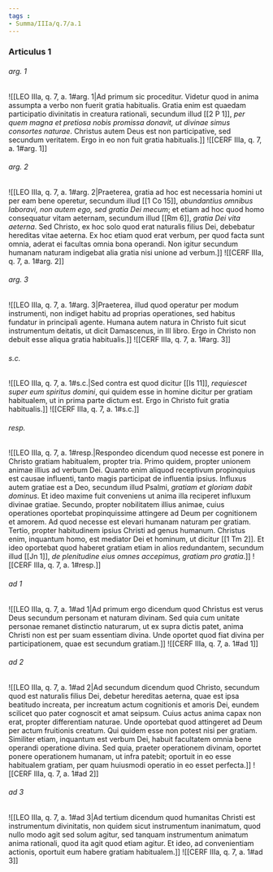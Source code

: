 ```yaml
---
tags : 
- Summa/IIIa/q.7/a.1
---
```


### Articulus 1

###### arg. 1
![[LEO IIIa, q. 7, a. 1#arg. 1|Ad primum sic proceditur. Videtur quod in anima assumpta a verbo non fuerit gratia habitualis. Gratia enim est quaedam participatio divinitatis in creatura rationali, secundum illud [[2 P 1]], *per quem magna et pretiosa nobis promissa donavit, ut divinae simus consortes naturae*. Christus autem Deus est non participative, sed secundum veritatem. Ergo in eo non fuit gratia habitualis.]]
![[CERF IIIa, q. 7, a. 1#arg. 1]]

###### arg. 2
![[LEO IIIa, q. 7, a. 1#arg. 2|Praeterea, gratia ad hoc est necessaria homini ut per eam bene operetur, secundum illud [[1 Co 15]], *abundantius omnibus laboravi, non autem ego, sed gratia Dei mecum*; et etiam ad hoc quod homo consequatur vitam aeternam, secundum illud [[Rm 6]], *gratia Dei vita aeterna*. Sed Christo, ex hoc solo quod erat naturalis filius Dei, debebatur hereditas vitae aeterna. Ex hoc etiam quod erat verbum, per quod facta sunt omnia, aderat ei facultas omnia bona operandi. Non igitur secundum humanam naturam indigebat alia gratia nisi unione ad verbum.]]
![[CERF IIIa, q. 7, a. 1#arg. 2]]

###### arg. 3
![[LEO IIIa, q. 7, a. 1#arg. 3|Praeterea, illud quod operatur per modum instrumenti, non indiget habitu ad proprias operationes, sed habitus fundatur in principali agente. Humana autem natura in Christo fuit sicut instrumentum deitatis, ut dicit Damascenus, in III libro. Ergo in Christo non debuit esse aliqua gratia habitualis.]]
![[CERF IIIa, q. 7, a. 1#arg. 3]]

###### s.c.
![[LEO IIIa, q. 7, a. 1#s.c.|Sed contra est quod dicitur [[Is 11]], *requiescet super eum spiritus domini*, qui quidem esse in homine dicitur per gratiam habitualem, ut in prima parte dictum est. Ergo in Christo fuit gratia habitualis.]]
![[CERF IIIa, q. 7, a. 1#s.c.]]

###### resp.
![[LEO IIIa, q. 7, a. 1#resp.|Respondeo dicendum quod necesse est ponere in Christo gratiam habitualem, propter tria. Primo quidem, propter unionem animae illius ad verbum Dei. Quanto enim aliquod receptivum propinquius est causae influenti, tanto magis participat de influentia ipsius. Influxus autem gratiae est a Deo, secundum illud Psalmi, *gratiam et gloriam dabit dominus*. Et ideo maxime fuit conveniens ut anima illa reciperet influxum divinae gratiae. Secundo, propter nobilitatem illius animae, cuius operationes oportebat propinquissime attingere ad Deum per cognitionem et amorem. Ad quod necesse est elevari humanam naturam per gratiam. Tertio, propter habitudinem ipsius Christi ad genus humanum. Christus enim, inquantum homo, est mediator Dei et hominum, ut dicitur [[1 Tm 2]]. Et ideo oportebat quod haberet gratiam etiam in alios redundantem, secundum illud [[Jn 1]], *de plenitudine eius omnes accepimus, gratiam pro gratia*.]]
![[CERF IIIa, q. 7, a. 1#resp.]]

###### ad 1
![[LEO IIIa, q. 7, a. 1#ad 1|Ad primum ergo dicendum quod Christus est verus Deus secundum personam et naturam divinam. Sed quia cum unitate personae remanet distinctio naturarum, ut ex supra dictis patet, anima Christi non est per suam essentiam divina. Unde oportet quod fiat divina per participationem, quae est secundum gratiam.]]
![[CERF IIIa, q. 7, a. 1#ad 1]]

###### ad 2
![[LEO IIIa, q. 7, a. 1#ad 2|Ad secundum dicendum quod Christo, secundum quod est naturalis filius Dei, debetur hereditas aeterna, quae est ipsa beatitudo increata, per increatum actum cognitionis et amoris Dei, eundem scilicet quo pater cognoscit et amat seipsum. Cuius actus anima capax non erat, propter differentiam naturae. Unde oportebat quod attingeret ad Deum per actum fruitionis creatum. Qui quidem esse non potest nisi per gratiam. Similiter etiam, inquantum est verbum Dei, habuit facultatem omnia bene operandi operatione divina. Sed quia, praeter operationem divinam, oportet ponere operationem humanam, ut infra patebit; oportuit in eo esse habitualem gratiam, per quam huiusmodi operatio in eo esset perfecta.]]
![[CERF IIIa, q. 7, a. 1#ad 2]]

###### ad 3
![[LEO IIIa, q. 7, a. 1#ad 3|Ad tertium dicendum quod humanitas Christi est instrumentum divinitatis, non quidem sicut instrumentum inanimatum, quod nullo modo agit sed solum agitur, sed tanquam instrumentum animatum anima rationali, quod ita agit quod etiam agitur. Et ideo, ad convenientiam actionis, oportuit eum habere gratiam habitualem.]]
![[CERF IIIa, q. 7, a. 1#ad 3]]

